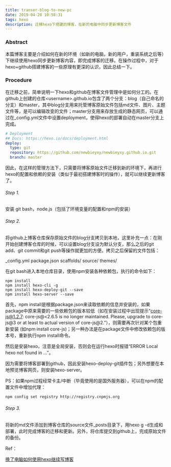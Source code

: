 ```yaml
---
title: transer-blog-to-new-pc
date: 2019-04-28 10:58:31
tags: hexo
description: 迁移hexo下搭建的博客，在新的电脑中同步更新博客文件
---
```


### Abstract

本篇博客主要是介绍如何在新的环境（如新的电脑，新的用户，重装系统之后等）下继续使用hexo同步更新博客内容，即完成博客的迁移。在操作过程中，对于hexo+github搭建博客的一些原理有更深的认识，因此总结一下。



### Procedure

在迁移之前，简单说明一下hexo和github在博客文件管理中是如何分工的。在github上创建的仓库\<username\>.github.io包含了两个分支：blog（自己命名的分支）和master，其中blog分支用来托管博客原始文件包括md文件、图片、主题文件等，是可以编辑改变的文件；master分支用来存放生成的静态网页，可以通过在_config.yml文件中设置deployment，使得hexo的部署自动在master分支上完成。

```yml
# Deployment
## Docs: https://hexo.io/docs/deployment.html
deploy:
  type: git
  repository: https://github.com/newbieyxy/newbieyxy.github.io.git
  branch: master
```

因此，在这样的管理方法下，只需要将博客原始文件迁移到新的环境下，再进行hexo的配置和依赖的安装（类似于最初搭建博客时的操作），就可以继续更新博客了。

###### Step 1.

安装 git bash，node.js（包括了环境变量的配置和npm的安装）

###### Step 2.

将github上博客仓库保存原始文件的blog分支拷贝到本地，这里补充一点：在刚开始创建博客仓库的时候，可以设置blog分支设为默认分支，那么之后的git add、git commit和git push等操作就更加的方便。拷贝之后保留的文件包括：

 _config.yml
package.json
scaffolds/
source/
themes/

在git bash进入本地仓库目录，使用npm安装各种依赖包，执行的命令如下：

```
npm install
npm install hexo-cli -g
npm install hexo-deploy-git --save
npm install hexo-server --save
```

首先，npm install是根据package.json来读取依赖的信息并安装的，如果package中原来需要的一些依赖包的版本较低（如在安装过程中出现提示“core-js@1.2.7: core-js@<2.6.5 is no longer maintained. Please, upgrade to core-js@3 or at least to actual version of core-js@2.”），则需要再次针对某个包重新安装 (如npm install core-js)；另一种办法是在package文件中修改依赖包的版本号，重新执行npm install命令。

然后是安装hexo，注意是全局安装，否则会在运行hexo时报错“ERROR Local hexo not found in ...”。

因为需要将博客部署到github，因此安装hexo-deploy-git插件包；另外想要在本地预览博客网页，则安装hexo-server。

PS：如果npm过程经常卡主/中断（毕竟使用的是国外服务器），可以在npm的配置文件中增加代理：

```bash
npm config set registry http://registry.cnpmjs.org
```



###### Step 3.

将新的md文件添加到博客仓库的source文件_posts目录下，用hexo g -d生成和部署，此时完成博客的迁移和更新。另外，将仓库提交到github上，完成原始文件的备份。



Ref：

[换了电脑如何使用hexo继续写博客]( https://www.cnblogs.com/study-everyday/p/8902136.html )


